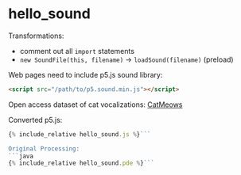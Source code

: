 

<script src="../p5/p5.min.js"></script>
<script src="../p5/p5.sound.min.js"></script>
<script src="hello_sound.js"></script>

# hello_sound


Transformations:
- comment out all `import` statements
- `new SoundFile(this, filename)` -> `loadSound(filename)` (preload)


Web pages need to include p5.js sound library:
```html
<script src="/path/to/p5.sound.min.js"></script>
```

Open access dataset of cat vocalizations:
[CatMeows](https://zenodo.org/record/4008297#.YP2Al6JKiV4)


<main></main>

Converted p5.js:
```javascript
{% include_relative hello_sound.js %}```

Original Processing:
```java
{% include_relative hello_sound.pde %}```

